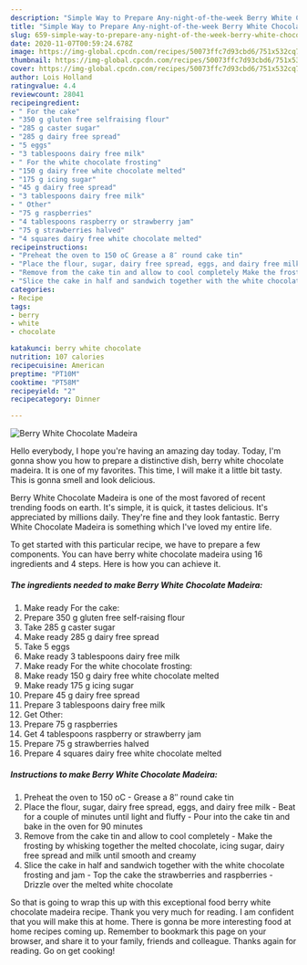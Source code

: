```yaml
---
description: "Simple Way to Prepare Any-night-of-the-week Berry White Chocolate Madeira"
title: "Simple Way to Prepare Any-night-of-the-week Berry White Chocolate Madeira"
slug: 659-simple-way-to-prepare-any-night-of-the-week-berry-white-chocolate-madeira
date: 2020-11-07T00:59:24.678Z
image: https://img-global.cpcdn.com/recipes/50073ffc7d93cbd6/751x532cq70/berry-white-chocolate-madeira-recipe-main-photo.jpg
thumbnail: https://img-global.cpcdn.com/recipes/50073ffc7d93cbd6/751x532cq70/berry-white-chocolate-madeira-recipe-main-photo.jpg
cover: https://img-global.cpcdn.com/recipes/50073ffc7d93cbd6/751x532cq70/berry-white-chocolate-madeira-recipe-main-photo.jpg
author: Lois Holland
ratingvalue: 4.4
reviewcount: 28041
recipeingredient:
- " For the cake"
- "350 g gluten free selfraising flour"
- "285 g caster sugar"
- "285 g dairy free spread"
- "5 eggs"
- "3 tablespoons dairy free milk"
- " For the white chocolate frosting"
- "150 g dairy free white chocolate melted"
- "175 g icing sugar"
- "45 g dairy free spread"
- "3 tablespoons dairy free milk"
- " Other"
- "75 g raspberries"
- "4 tablespoons raspberry or strawberry jam"
- "75 g strawberries halved"
- "4 squares dairy free white chocolate melted"
recipeinstructions:
- "Preheat the oven to 150 oC Grease a 8″ round cake tin"
- "Place the flour, sugar, dairy free spread, eggs, and dairy free milk Beat for a couple of minutes until light and fluffy Pour into the cake tin and bake in the oven for 90 minutes"
- "Remove from the cake tin and allow to cool completely Make the frosting by whisking together the melted chocolate, icing sugar, dairy free spread and milk until smooth and creamy"
- "Slice the cake in half and sandwich together with the white chocolate frosting and jam Top the cake the strawberries and raspberries Drizzle over the melted white chocolate"
categories:
- Recipe
tags:
- berry
- white
- chocolate

katakunci: berry white chocolate 
nutrition: 107 calories
recipecuisine: American
preptime: "PT10M"
cooktime: "PT58M"
recipeyield: "2"
recipecategory: Dinner

---
```



![Berry White Chocolate Madeira](https://img-global.cpcdn.com/recipes/50073ffc7d93cbd6/751x532cq70/berry-white-chocolate-madeira-recipe-main-photo.jpg)

Hello everybody, I hope you're having an amazing day today. Today, I'm gonna show you how to prepare a distinctive dish, berry white chocolate madeira. It is one of my favorites. This time, I will make it a little bit tasty. This is gonna smell and look delicious.

Berry White Chocolate Madeira is one of the most favored of recent trending foods on earth. It's simple, it is quick, it tastes delicious. It's appreciated by millions daily. They're fine and they look fantastic. Berry White Chocolate Madeira is something which I've loved my entire life.




To get started with this particular recipe, we have to prepare a few components. You can have berry white chocolate madeira using 16 ingredients and 4 steps. Here is how you can achieve it.

<!--inarticleads1-->

##### The ingredients needed to make Berry White Chocolate Madeira:

1. Make ready  For the cake:
1. Prepare 350 g gluten free self-raising flour
1. Take 285 g caster sugar
1. Make ready 285 g dairy free spread
1. Take 5 eggs
1. Make ready 3 tablespoons dairy free milk
1. Make ready  For the white chocolate frosting:
1. Make ready 150 g dairy free white chocolate melted
1. Make ready 175 g icing sugar
1. Prepare 45 g dairy free spread
1. Prepare 3 tablespoons dairy free milk
1. Get  Other:
1. Prepare 75 g raspberries
1. Get 4 tablespoons raspberry or strawberry jam
1. Prepare 75 g strawberries halved
1. Prepare 4 squares dairy free white chocolate melted




<!--inarticleads2-->

##### Instructions to make Berry White Chocolate Madeira:

1. Preheat the oven to 150 oC - Grease a 8″ round cake tin
1. Place the flour, sugar, dairy free spread, eggs, and dairy free milk - Beat for a couple of minutes until light and fluffy - Pour into the cake tin and bake in the oven for 90 minutes
1. Remove from the cake tin and allow to cool completely - Make the frosting by whisking together the melted chocolate, icing sugar, dairy free spread and milk until smooth and creamy
1. Slice the cake in half and sandwich together with the white chocolate frosting and jam - Top the cake the strawberries and raspberries - Drizzle over the melted white chocolate




So that is going to wrap this up with this exceptional food berry white chocolate madeira recipe. Thank you very much for reading. I am confident that you will make this at home. There is gonna be more interesting food at home recipes coming up. Remember to bookmark this page on your browser, and share it to your family, friends and colleague. Thanks again for reading. Go on get cooking!
